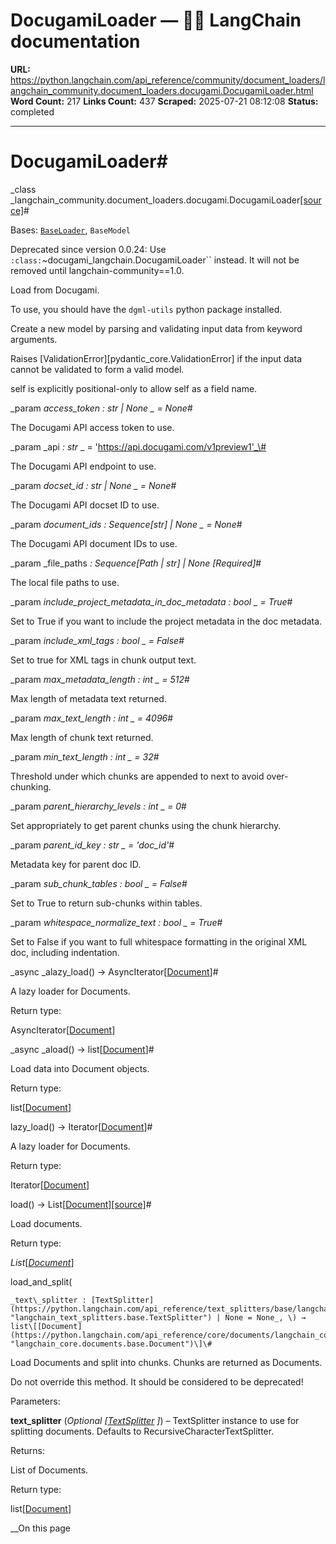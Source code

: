 # DocugamiLoader — 🦜🔗 LangChain  documentation

**URL:** https://python.langchain.com/api_reference/community/document_loaders/langchain_community.document_loaders.docugami.DocugamiLoader.html
**Word Count:** 217
**Links Count:** 437
**Scraped:** 2025-07-21 08:12:08
**Status:** completed

---

# DocugamiLoader\#

_class _langchain\_community.document\_loaders.docugami.DocugamiLoader[\[source\]](https://python.langchain.com/api_reference/_modules/langchain_community/document_loaders/docugami.html#DocugamiLoader)\#     

Bases: [`BaseLoader`](https://python.langchain.com/api_reference/core/document_loaders/langchain_core.document_loaders.base.BaseLoader.html#langchain_core.document_loaders.base.BaseLoader "langchain_core.document_loaders.base.BaseLoader"), `BaseModel`

Deprecated since version 0.0.24: Use `:class:`~docugami_langchain.DocugamiLoader`` instead. It will not be removed until langchain-community==1.0.

Load from Docugami.

To use, you should have the `dgml-utils` python package installed.

Create a new model by parsing and validating input data from keyword arguments.

Raises \[ValidationError\]\[pydantic\_core.ValidationError\] if the input data cannot be validated to form a valid model.

self is explicitly positional-only to allow self as a field name.

_param _access\_token _: str | None_ _ = None_\#     

The Docugami API access token to use.

_param _api _: str_ _ = 'https://api.docugami.com/v1preview1'_\#     

The Docugami API endpoint to use.

_param _docset\_id _: str | None_ _ = None_\#     

The Docugami API docset ID to use.

_param _document\_ids _: Sequence\[str\] | None_ _ = None_\#     

The Docugami API document IDs to use.

_param _file\_paths _: Sequence\[Path | str\] | None_ _\[Required\]_\#     

The local file paths to use.

_param _include\_project\_metadata\_in\_doc\_metadata _: bool_ _ = True_\#     

Set to True if you want to include the project metadata in the doc metadata.

_param _include\_xml\_tags _: bool_ _ = False_\#     

Set to true for XML tags in chunk output text.

_param _max\_metadata\_length _: int_ _ = 512_\#     

Max length of metadata text returned.

_param _max\_text\_length _: int_ _ = 4096_\#     

Max length of chunk text returned.

_param _min\_text\_length _: int_ _ = 32_\#     

Threshold under which chunks are appended to next to avoid over-chunking.

_param _parent\_hierarchy\_levels _: int_ _ = 0_\#     

Set appropriately to get parent chunks using the chunk hierarchy.

_param _parent\_id\_key _: str_ _ = 'doc\_id'_\#     

Metadata key for parent doc ID.

_param _sub\_chunk\_tables _: bool_ _ = False_\#     

Set to True to return sub-chunks within tables.

_param _whitespace\_normalize\_text _: bool_ _ = True_\#     

Set to False if you want to full whitespace formatting in the original XML doc, including indentation.

_async _alazy\_load\(\) → AsyncIterator\[[Document](https://python.langchain.com/api_reference/core/documents/langchain_core.documents.base.Document.html#langchain_core.documents.base.Document "langchain_core.documents.base.Document")\]\#     

A lazy loader for Documents.

Return type:     

AsyncIterator\[[Document](https://python.langchain.com/api_reference/core/documents/langchain_core.documents.base.Document.html#langchain_core.documents.base.Document "langchain_core.documents.base.Document")\]

_async _aload\(\) → list\[[Document](https://python.langchain.com/api_reference/core/documents/langchain_core.documents.base.Document.html#langchain_core.documents.base.Document "langchain_core.documents.base.Document")\]\#     

Load data into Document objects.

Return type:     

list\[[Document](https://python.langchain.com/api_reference/core/documents/langchain_core.documents.base.Document.html#langchain_core.documents.base.Document "langchain_core.documents.base.Document")\]

lazy\_load\(\) → Iterator\[[Document](https://python.langchain.com/api_reference/core/documents/langchain_core.documents.base.Document.html#langchain_core.documents.base.Document "langchain_core.documents.base.Document")\]\#     

A lazy loader for Documents.

Return type:     

Iterator\[[Document](https://python.langchain.com/api_reference/core/documents/langchain_core.documents.base.Document.html#langchain_core.documents.base.Document "langchain_core.documents.base.Document")\]

load\(\) → List\[[Document](https://python.langchain.com/api_reference/core/documents/langchain_core.documents.base.Document.html#langchain_core.documents.base.Document "langchain_core.documents.base.Document")\][\[source\]](https://python.langchain.com/api_reference/_modules/langchain_community/document_loaders/docugami.html#DocugamiLoader.load)\#     

Load documents.

Return type:     

_List_\[[_Document_](https://python.langchain.com/api_reference/core/documents/langchain_core.documents.base.Document.html#langchain_core.documents.base.Document "langchain_core.documents.base.Document")\]

load\_and\_split\(

    _text\_splitter : [TextSplitter](https://python.langchain.com/api_reference/text_splitters/base/langchain_text_splitters.base.TextSplitter.html#langchain_text_splitters.base.TextSplitter "langchain_text_splitters.base.TextSplitter") | None = None_, \) → list\[[Document](https://python.langchain.com/api_reference/core/documents/langchain_core.documents.base.Document.html#langchain_core.documents.base.Document "langchain_core.documents.base.Document")\]\#     

Load Documents and split into chunks. Chunks are returned as Documents.

Do not override this method. It should be considered to be deprecated\!

Parameters:     

**text\_splitter** \(_Optional_ _\[_[_TextSplitter_](https://python.langchain.com/api_reference/text_splitters/base/langchain_text_splitters.base.TextSplitter.html#langchain_text_splitters.base.TextSplitter "langchain_text_splitters.base.TextSplitter") _\]_\) – TextSplitter instance to use for splitting documents. Defaults to RecursiveCharacterTextSplitter.

Returns:     

List of Documents.

Return type:     

list\[[Document](https://python.langchain.com/api_reference/core/documents/langchain_core.documents.base.Document.html#langchain_core.documents.base.Document "langchain_core.documents.base.Document")\]

__On this page